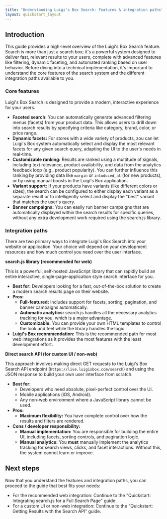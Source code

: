 ```yaml
---
title: "Understanding Luigi's Box Search: Features & integration paths"
layout: quickstart_layout 
---
```


## Introduction

This guide provides a high-level overview of the Luigi's Box Search feature. Search is more than just a search box; it's a powerful system designed to deliver fast, relevant results to your users, complete with advanced features like filtering, dynamic faceting, and automated ranking based on user behavior.
Before diving into a technical implementation, it's important to understand the core features of the search system and the different integration paths available to you.

### Core features

Luigi's Box Search is designed to provide a modern, interactive experience for your users.

- **Faceted search:** You can automatically generate advanced filtering menus (facets) from your product data. This allows users to drill down into search results by specifying criteria like category, brand, color, or price range.
- **Dynamic facets:** For stores with a wide variety of products, zou can let Luigi's Box system automatically select and display the most relevant facets for any given search query, adapting the UI to the user's needs in real-time.
- **Customizable ranking:** Results are ranked using a multitude of signals, including text relevance, product availability, and data from the analytics feedback loop (e.g., product popularity). You can further influence this ranking by providing data like `margin` or `intoduced_at` (for new products), or by using manual boosts in the Luigi's Box application.
- **Variant support:** If your products have variants (like different colors or sizes), the search can be configured to either display each variant as a separate result or to intelligently select and display the "best" variant that matches the user's query.
- **Banner campaigns:** You can easily run banner campaigns that are automatically displayed within the search results for specific queries, without any extra development work required using the search.js library.

### Integration paths

There are two primary ways to integrate Luigi's Box Search into your website or application. Your choice will depend on your development resources and how much control you need over the user interface.

**search.js library (recommended for web)**

This is a powerful, self-hosted JavaScript library that can rapidly build an entire interactive, single-page-application style search interface for you.

- **Best for:** Developers looking for a fast, out-of-the-box solution to create a modern search results page on their website.
- **Pros:**
  - **Full-featured:** Includes support for facets, sorting, pagination, and banner campaigns automatically.
  - **Automatic analytics:** search.js handles all the necessary analytics tracking for you, which is a major advantage.
  - **Customizable:** You can provide your own HTML templates to control the look and feel while the library handles the logic.
- **Luigi's Box recommendation:** This is the recommended path for most web integrations as it provides the most features with the least development effort.

**Direct search API (for custom UI / non-web)**

This approach involves making direct GET requests to the Luigi's Box Search API endpoint (`https://live.luigisbox.com/search`) and using the JSON response to build your own user interface from scratch.

- **Best for:**
  - Developers who need absolute, pixel-perfect control over the UI.
  - Mobile applications (iOS, Android).
  - Any non-web environment where a JavaScript library cannot be used.
- **Pros:**
  - **Maximum flexibility:** You have complete control over how the results and filters are rendered.
- **Cons / developer responsibility:**
  - **Manual implementation:** You are responsible for building the entire UI, including facets, sorting controls, and pagination logic.
  - **Manual analytics:** You **must** manually implement the analytics tracking for search views, clicks, and facet interactions. Without this, the system cannot learn or improve.

## Next steps

Now that you understand the features and integration paths, you can proceed to the guide that best fits your needs:

- For the recommended web integration:
Continue to the "Quickstart: Integrating search.js for a Full Search Page" guide.
- For a custom UI or non-web integration:
Continue to the "Quickstart: Getting Results with the Search API" guide.
